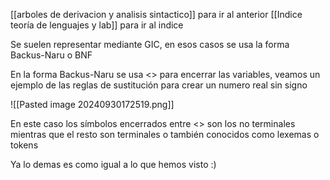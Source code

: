 [[arboles de derivacion y analisis sintactico]] para ir al anterior 
[[Indice teoría de lenguajes y lab]] para ir al indice 


Se suelen representar mediante GIC, en esos casos se usa la forma Backus-Naru o BNF

En la forma Backus-Naru se usa <> para encerrar las variables, veamos un ejemplo de las reglas de sustitución para crear un numero real sin signo 

![[Pasted image 20240930172519.png]]

En este caso los símbolos encerrados entre <> son los no terminales mientras que el resto son terminales o también conocidos como lexemas o tokens

Ya lo demas es como igual a lo que hemos visto :) 

